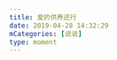 ```yaml
---
title: 爱的供养还行
date: 2019-04-28 14:32:29
mCategories: [说说]
type: moment
---
```


<div id="pics-20190428143229"></div>

<script src="/lib/moment/pics.js"></script>
<script>
var data = [
    {"link": "2019-04-28_000000.jpeg", "type": "shuoshuo"},
    {"link": "2019-04-28_000001.gif", "type": "shuoshuo"}
];
picsRender(data, "pics-20190428143229");
</script>
